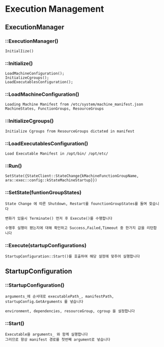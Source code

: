 # Execution Management
## ExecutionManager
### ::ExecutionManager()
    InitialIize()
### ::Initialize()
    LoadMachineConfiguration();
    InitializeCgroups();
    LoadExecutablesConfiguration();
### ::LoadMachineConfiguration()
    Loading Machine Manifest from /etc/system/machine_manifest.json
    MachineStates, FunctionGroups, ResourceGroups

### ::InitializeCgroups()
    Initialize Cgroups from ResourceGroups dictated in manifest

### ::LoadExecutablesConfiguration()
    Load Executable Manifest in /opt/bin/ /opt/etc/

### ::Run()
    SetState({StateClient::StateChange{kMachineFunctionGroupName, ara::exec::config::kStateMachineStartup}})


### ::SetState(funtionGroupStates)
    State Change 에 따른 Shutdown, Restart를 founctionGroupStates를 돌며 찾습니다

    변화가 있을시 Terminate() 먼저 후 Execute()를 수행합니다

    수행후 실행이 됐는지에 대해 확인하고 Success,Failed,Timeout 중 한가지 값을 리턴합니다

### ::Execute(startupConfigurations)
    StartupConfiguration::Start()를 호출하여 해당 설정에 맞추어 실행합니다
    


## StartupConfiguration
### ::StartupConfiguration()
    arguments_에 순서대로 executablePath_, manifestPath, startupConfig.GetArguments 를 넣습니다
    
    environment, dependencies, resourceGroup, cgroup 을 설정합니다

### ::Start()
    Executable을 arguments_ 와 함께 실행합니다
    그러므로 항상 manifest 경로를 첫번째 argument로 넣습니다

